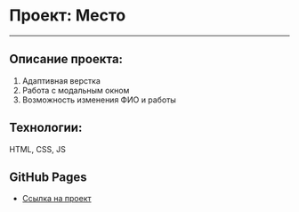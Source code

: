 # Проект: Место
---
## Описание проекта:
1. Адаптивная верстка
2. Работа с модальным окном 
3. Возможность изменения ФИО и работы 
## Технологии:
HTML, CSS, JS
## GitHub Pages
* [Ссылка на проект](https://andreyint.github.io/mesto/)
